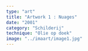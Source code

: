 ```yaml
---
type: "art"
title: "Artwork 1 : Nuages"
date: "2001"
category: "Schilderij"
technique: "Olie op doek"
image: "../imaart/image1.jpg"
---
```

